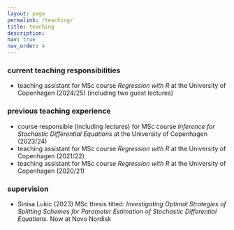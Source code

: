 ```yaml
---
layout: page
permalink: /teaching/
title: teaching
description: 
nav: true
nav_order: 4
---
```


<!-- Content -->
<div class="container mt-5">
<h3 id="current-teaching-responsibilities">current teaching responsibilities</h3>
<ul>
  <li>teaching assistant for MSc course <em>Regression with R</em> at the University of Copenhagen (2024/25) (including two guest lectures)</li>
</ul>

<h3 id="previous-teaching-experience">previous teaching experience</h3>
<ul>
  <li>course responsible (including lectures) for MSc course <em>Inference for Stochastic Differential Equations</em> at the University of Copenhagen (2023/24)</li>
  <li>teaching assistant for MSc course <em>Regression with R</em> at the University of Copenhagen (2021/22)</li>
  <li>teaching assistant for MSc course <em>Regression with R</em> at the University of Copenhagen (2020/21)</li>
</ul>

<h3 id="supervision">supervision</h3>
<ul>
  <li>Sinisa Lukic (2023) MSc thesis titled: <em>Investigating Optimal Strategies of Splitting Schemes for Parameter Estimation of Stochastic Differential Equations.</em> Now at Novo Nordisk</li>
</ul>

</div>